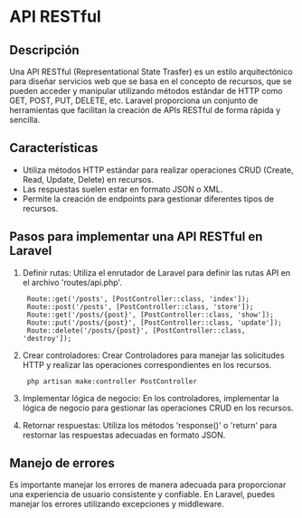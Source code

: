 # API RESTful

## Descripción

Una API RESTful (Representational State Trasfer) es un estilo arquitectónico para diseñar servicios web que se basa en el concepto de recursos, que se pueden acceder y manipular utilizando métodos estándar de HTTP como GET, POST, PUT, DELETE, etc. Laravel proporciona un conjunto de herramientas que facilitan la creación de APIs RESTful de forma rápida y sencilla.

## Características

* Utiliza métodos HTTP estándar para realizar operaciones CRUD (Create, Read, Update, Delete) en recursos.
* Las respuestas suelen estar en formato JSON o XML.
* Permite la creación de endpoints para gestionar diferentes tipos de recursos.
  
## Pasos para implementar una API RESTful en Laravel

1. Definir rutas: Utiliza el enrutador de Laravel para definir las rutas API en el archivo 'routes/api.php'.

        Route::get('/posts', [PostController::class, 'index']);
        Route::post('/posts', [PostController::class, 'store']);
        Route::get('/posts/{post}', [PostController::class, 'show']);
        Route::put('/posts/{post}', [PostController::class, 'update']);
        Route::delete('/posts/{post}', [PostController::class, 'destroy']);
    
2. Crear controladores: Crear Controladores para manejar las solicitudes HTTP y realizar las operaciones correspondientes en los recursos.

        php artisan make:controller PostController

3. Implementar lógica de negocio: En los controladores, implementar la lógica de negocio para gestionar las operaciones CRUD en los recursos.

4. Retornar respuestas: Utiliza los métodos 'response()' o 'return' para restornar las respuestas adecuadas en formato JSON.

## Manejo de errores

Es importante manejar los errores de manera adecuada para proporcionar una experiencia de usuario consistente y confiable. En Laravel, puedes manejar los errores utilizando excepciones y middleware.

